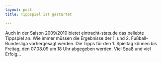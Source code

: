 ```yaml
---
layout: post
title: Tippspiel ist gestartet

---
```


Auch in der Saison 2009/2010 bietet eintracht-stats.de das beliebte Tippspiel an. Wie immer müssen die Ergebnisse der 1. und 2. Fußball-Bundesliga vorhergesagt werden. Die Tipps für den 1. Spieltag können bis Freitag, den 07.08.09 um 18 Uhr abgegeben werden. Viel Spaß und viel Erfolg...



